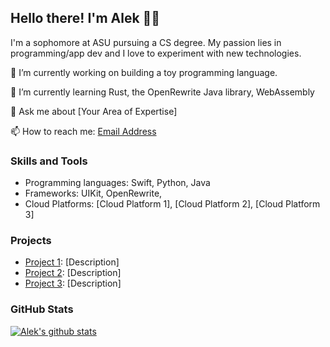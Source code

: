 ## Hello there! I'm Alek 👋🏼

I'm a sophomore at ASU pursuing a CS degree. My passion lies in programming/app dev and I love to experiment with new technologies.

🔭 I’m currently working on building a toy programming language.

🌱 I’m currently learning Rust, the OpenRewrite Java library, WebAssembly

💬 Ask me about [Your Area of Expertise]

📫 How to reach me: [Email Address](mailto:aleksimpson@icloud.com)

### Skills and Tools

- Programming languages: Swift, Python, Java
- Frameworks: UIKit, OpenRewrite, 
- Cloud Platforms: [Cloud Platform 1], [Cloud Platform 2], [Cloud Platform 3]

### Projects

- [Project 1](https://github.com/username/project1): [Description]
- [Project 2](https://github.com/username/project2): [Description]
- [Project 3](https://github.com/username/project3): [Description]

### GitHub Stats

[![Alek's github stats](https://github-readme-stats.vercel.app/api?username=AlekSimpson&show_icons=true&theme=radical)](https://github.com/AlekSimpson)
